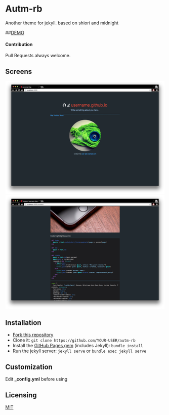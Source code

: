 # Autm-rb

Another theme for jekyll.
based on shiori and midnight

##[DEMO][demo]

#### Contribution
Pull Requests always welcome.

## Screens

![](screenshots/home.png)
![](screenshots/post.png)

## Installation

- [Fork this repository][fork]
- Clone it: `git clone https://github.com/YOUR-USER/autm-rb`
- Install the [GitHub Pages gem][pages] (includes Jekyll): `bundle install`
- Run the jekyll server: `jekyll serve` or `bundle exec jekyll serve`

## Customization

Edit **_config.yml** before using

## Licensing

[MIT](https://github.com/railsr/autm-rb/blob/master/LICENSE)

[pages]: http://pages.github.com
[fork]: https://github.com/railsr/autm-rb/fork
[demo]: http://kirqe.github.io/autm-rb/
